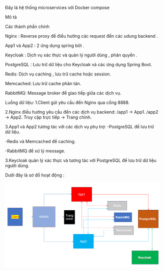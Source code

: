 Đây là hệ thống microservices với Docker compose 

Mô tả 

Các thành phần chính 

Nginx : Reverse proxy để điều hướng các request đến các udung backend .

App1 và App2 : 2 ứng dụng spring bôt .

Keycloak : Dịch vụ xác thực và quản lý người dùng , phân quyền  .

PostgreSQL : Lưu trữ dữ liệu cho Keycloak và các ứng dụng Spring Boot.

Redis: Dịch vụ caching , lưu trữ cache hoặc session.

Memcached: Lưu trữ cache phân tán.

RabbitMQ: Message broker để giao tiếp giữa các dịch vụ.

Luồng dữ liệu:
1.Client gửi yêu cầu đến Nginx qua cổng 8888.

2.Nginx điều hướng yêu cầu đến các dịch vụ backend:
/app1 → App1.
/app2 → App2.
Truy cập trực tiếp → Trang chính.

3.App1 và App2 tương tác với các dịch vụ phụ trợ:
-PostgreSQL để lưu trữ dữ liệu.

-Redis và Memcached để caching.

-RabbitMQ để xử lý message.

3.Keycloak quản lý xác thực và tương tác với PostgreSQL để lưu trữ dữ liệu người dùng.

Dưới đây là sơ đồ hoạt động :

![Just a picture](./12.png)
